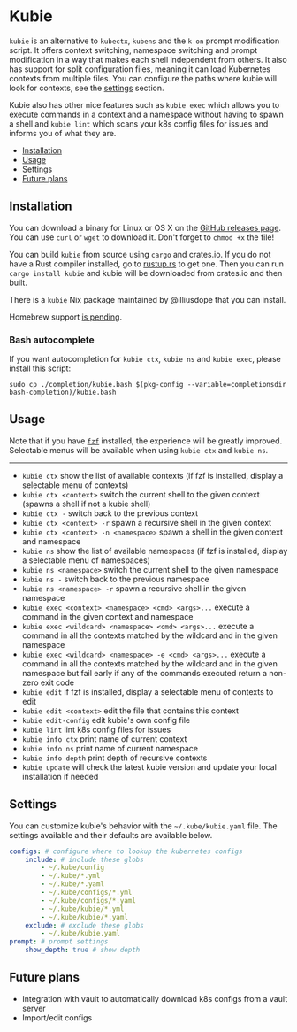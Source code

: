 # Kubie
`kubie` is an alternative to `kubectx`, `kubens` and the `k on` prompt modification script. It offers context switching,
namespace switching and prompt modification in a way that makes each shell independent from others. It also has
support for split configuration files, meaning it can load Kubernetes contexts from multiple files. You can configure
the paths where kubie will look for contexts, see the [settings](#settings) section.

Kubie also has other nice features such as `kubie exec` which allows you to execute commands in a context and a
namespace without having to spawn a shell and `kubie lint` which scans your k8s config files for issues and informs
you of what they are.

* [Installation](#installation)
* [Usage](#usage)
* [Settings](#settings)
* [Future plans](#future-plans)

## Installation
You can download a binary for Linux or OS X on the [GitHub releases page](https://github.com/sbstp/kubie/releases). You
can use `curl` or `wget` to download it. Don't forget to `chmod +x` the file!

You can build `kubie` from source using `cargo` and crates.io. If you do not have a Rust compiler installed, go to
[rustup.rs](https://rustup.rs) to get one. Then you can run `cargo install kubie` and kubie will be downloaded from
crates.io and then built.

There is a `kubie` Nix package maintained by @illiusdope that you can install.

Homebrew support [is pending](https://github.com/Homebrew/homebrew-core/pull/52502).

### Bash autocomplete
If you want autocompletion for `kubie ctx`, `kubie ns` and `kubie exec`, please install this script:
```
sudo cp ./completion/kubie.bash $(pkg-config --variable=completionsdir bash-completion)/kubie.bash
```

## Usage
Note that if you have [`fzf`](https://github.com/junegunn/fzf) installed, the experience will be greatly improved.
Selectable menus will be available when using `kubie ctx` and `kubie ns`.

---

* `kubie ctx` show the list of available contexts (if fzf is installed, display a selectable menu of contexts)
* `kubie ctx <context>` switch the current shell to the given context (spawns a shell if not a kubie shell)
* `kubie ctx -` switch back to the previous context
* `kubie ctx <context> -r` spawn a recursive shell in the given context
* `kubie ctx <context> -n <namespace>` spawn a shell in the given context and namespace
* `kubie ns` show the list of available namespaces (if fzf is installed, display a selectable menu of namespaces)
* `kubie ns <namespace>` switch the current shell to the given namespace
* `kubie ns -` switch back to the previous namespace
* `kubie ns <namespace> -r` spawn a recursive shell in the given namespace
* `kubie exec <context> <namespace> <cmd> <args>...` execute a command in the given context and namespace
* `kubie exec <wildcard> <namespace> <cmd> <args>...` execute a command in all the contexts matched by the wildcard and
  in the given namespace
* `kubie exec <wildcard> <namespace> -e <cmd> <args>...` execute a command in all the contexts matched by the wildcard and
  in the given namespace but fail early if any of the commands executed return a non-zero exit code
* `kubie edit` if fzf is installed, display a selectable menu of contexts to edit
* `kubie edit <context>` edit the file that contains this context
* `kubie edit-config` edit kubie's own config file
* `kubie lint` lint k8s config files for issues
* `kubie info ctx` print name of current context
* `kubie info ns` print name of current namespace
* `kubie info depth` print depth of recursive contexts
* `kubie update` will check the latest kubie version and update your local installation if needed

## Settings
You can customize kubie's behavior with the `~/.kube/kubie.yaml` file. The settings available and their defaults are
available below.

```yaml
configs: # configure where to lookup the kubernetes configs
    include: # include these globs
        - ~/.kube/config
        - ~/.kube/*.yml
        - ~/.kube/*.yaml
        - ~/.kube/configs/*.yml
        - ~/.kube/configs/*.yaml
        - ~/.kube/kubie/*.yml
        - ~/.kube/kubie/*.yaml
    exclude: # exclude these globs
        - ~/.kube/kubie.yaml
prompt: # prompt settings
    show_depth: true # show depth
```

## Future plans
* Integration with vault to automatically download k8s configs from a vault server
* Import/edit configs
